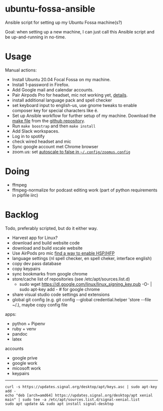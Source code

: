 # ubuntu-fossa-ansible

Ansible script for setting up my Ubuntu Fossa machine(s?)

Goal: when setting up a new machine, I can just call this Ansible script and be up-and-running in no-time.

# Usage

Manual actions:

 * Install Ubuntu 20.04 Focal Fossa on my machine.
 * Install 1-password in Firefox.
 * Add Google mail and calendar accounts.
 * Pair Airpods Pro for headset, mic not working yet, 
   [details](https://askubuntu.com/questions/922860/pairing-apple-airpods-as-headset).
 * install additional language pack and spell checker
 * set keyboard input to english-us, use gnome tweaks to enable composer key for special characters like é.
 * Set up Ansible workflow for further setup of my machine.
   Download the [make file](./makefile) from the [github repository].
 * Run `make boostrap` and then `make install`
 * Add Slack workspaces.
 * Log in to spotify
 * check wired headset and mic
 * Sync google account met Chrome browser
 * zoom.us: set [autoscale to false in `~/.config/zoomus.config`](https://superuser.com/questions/1381054/how-to-enable-hidpi-support-on-zoom-us-linux-client)

# Doing

 * ffmpeg
 * ffmpeg-normalize for podcast editing work (part of python requirements in pipfile iirc)

# Backlog

Todo, preferably scripted, but do it either way.

 * Harvest app for Linux?
 * download and build website code
 * download and build xscale website
 * Use AirPods pro mic [find a way to enable HSP/HFP](https://www.freedesktop.org/wiki/Software/PulseAudio/Documentation/User/Bluetooth/#index3h2)
 * language settings (nl spell checker, en spell cheker, interface english)
 * copy dev pass database
 * copy keypairs
 * sync bookmarks from google chrome
 * store/cache list of repositories (see /etc/apt/sources.list.d) 
   * sudo wget https://dl.google.com/linux/linux_signing_key.pub -O- | sudo apt-key add -   # for google chrome
 * share visual studio code settings and extensions
 * global git config (e.g. git config --global credential.helper 'store --file ~/.), maybe copy config file

apps:

 * python + Pipenv
 * ruby + venv
 * pandoc
 * latex
 
accounts

 * google prive
 * google work
 * micosoft work
 * keypairs


---

 [github repository]: https://github.com/serra/ubuntu-fossa-ansible

```
curl -s https://updates.signal.org/desktop/apt/keys.asc | sudo apt-key add -
echo "deb [arch=amd64] https://updates.signal.org/desktop/apt xenial main" | sudo tee -a /etc/apt/sources.list.d/signal-xenial.list
sudo apt update && sudo apt install signal-desktop
```